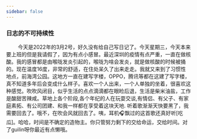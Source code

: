 ```yaml
---
sidebar: false
---
```

### 日志的不可持续性
&emsp; &emsp;今天是2022年的3月2号，好久没有给自己写日记了。今天星期三，今天本来要上班的但是我请假了，因为有点小感冒。最近深圳的疫情有点严重，一直在做核酸。我的感冒都是由喉咙发炎引起的，喉咙为啥会发炎，就是做核酸的时候被捅的。现在温度16度，非常的舒适，在住处呆久了出来走走。我就又来到了习惯性地点，前海湾公园。这地方一直在建写字楼，OPPO，腾讯等都在这建了写字楼，真不知道多年后会变成什么样子。喜欢一个人出来，一个人单独的坐着，很喜欢这种感觉。吹吹风闭目，似乎生活的点点滴滴都在眼睑后退，生活是柴米油盐，工作是酸甜苦辣咸。草地上各个阶段,各个年纪的人在玩耍交谈,有情侣、有父子、有家庭素拓、有公司团建、和我一样都在享受着这块天地. 听着歌渐渐天快要黑了，我需要回去了。哦不，在吹会风就回去了。咦，耳机🎧飘过的这首歌还真好听[吃瓜]。哈哈，时间是不确定的造物主。你只管努力剩下的交给命运，交给时间。对了guilin呀你最近有点懒哦。
